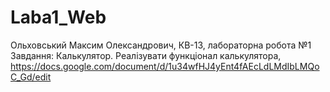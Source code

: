 # Laba1_Web
Ольховський Максим Олександрович, КВ-13, лабораторна робота №1
Завдання: Калькулятор. Реалізувати функціонал калькулятора, https://docs.google.com/document/d/1u34wfHJ4yEnt4fAEcLdLMdIbLMQoC_Gd/edit
